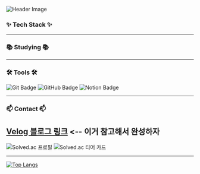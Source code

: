 ![Header Image](https://capsule-render.vercel.app/api?type=venom&color=auto&height=300&section=header&text=🐢Hello,%20I'm%20Yoonseok🏝️&fontSize=40&fontColor=101052)

### ✨ Tech Stack ✨


---

### 📚 Studying 📚


---

### 🛠 Tools 🛠
![Git Badge](https://img.shields.io/badge/git-F05033.svg?style=for-the-badge&logo=git&logoColor=white)
![GitHub Badge](https://img.shields.io/badge/github-181717.svg?style=for-the-badge&logo=github&logoColor=white)
![Notion Badge](https://img.shields.io/badge/Notion-F3F3F3.svg?style=for-the-badge&logo=notion&logoColor=black)

---

### 📫 Contact 📫
[Velog 블로그 링크](https://velog.io/@oka1313/Github-%EA%B9%83%ED%97%88%EB%B8%8C-%ED%94%84%EB%A1%9C%ED%95%84-%EA%BE%B8%EB%AF%B8%EA%B8%B0)
<-- 이거 참고해서 완성하자
---

![Solved.ac 프로필](http://mazassumnida.wtf/api/v2/generate_badge?boj=yoonseok00)
![Solved.ac 티어 카드](http://mazandi.herokuapp.com/api?handle=yoonseok00&theme=warm)

---

[![Top Langs](https://github-readme-stats.vercel.app/api/top-langs/?username=anuraghazra)](https://github.com/hs-1991317-YoonseokYang/github-readme-stats)

